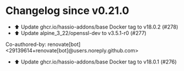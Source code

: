 # Changelog since v0.21.0
- ⬆️ Update ghcr.io/hassio-addons/base Docker tag to v18.0.2 (#278) 
- ⬆️ Update alpine_3_22/openssl-dev to v3.5.1-r0 (#277)

Co-authored-by: renovate[bot] <29139614+renovate[bot]@users.noreply.github.com> 
- ⬆️ Update ghcr.io/hassio-addons/base Docker tag to v18.0.1 (#276) 
